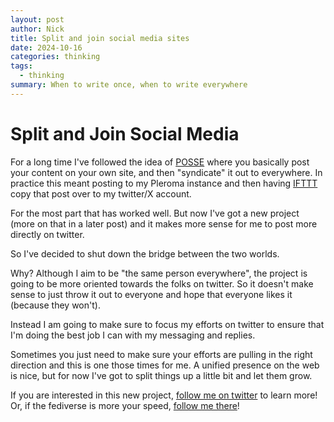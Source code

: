 ```yaml
---
layout: post
author: Nick
title: Split and join social media sites
date: 2024-10-16
categories: thinking
tags:
  - thinking
summary: When to write once, when to write everywhere
---
```

# Split and Join Social Media

For a long time I've followed the idea of [POSSE](https://indieweb.org/POSSE) where you basically post your content on your own site, and then "syndicate" it out to everywhere. In practice this meant posting to my Pleroma instance and then having [IFTTT](https://ifttt.com/) copy that post over to my twitter/X account.

For the most part that has worked well. But now I've got a new project (more on that in a later post) and it makes more sense for me to post more directly on twitter.

So I've decided to shut down the bridge between the two worlds.

Why? Although I aim to be "the same person everywhere", the project is going to be more oriented towards the folks on twitter. So it doesn't make sense to just throw it out to everyone and hope that everyone likes it (because they won't).

Instead I am going to make sure to focus my efforts on twitter to ensure that I'm doing the best job I can with my messaging and replies.

Sometimes you just need to make sure your efforts are pulling in the right direction and this is one those times for me. A unified presence on the web is nice, but for now I've got to split things up a little bit and let them grow.

If you are interested in this new project, [follow me on twitter](https://x.com/nloadholtes) to learn more! Or, if the fediverse is more your speed, [follow me there](https://social.ironboundsoftware.com/users/nloadholtes)! 